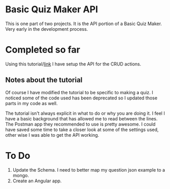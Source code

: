 # Basic Quiz Maker API
This is one part of two projects. It is the API portion of a Basic Quiz Maker. Very early in the development process. 

# Completed so far
Using this tutorial/[link](https://medium.com/netscape/mean-app-tutorial-with-angular-4-part-1-18691663ea96) I have setup the API for the CRUD actions.

## Notes about the tutorial
Of course I have modified the tutorial to be specific to making a quiz. I noticed some of the code used has been deprecated so I updated those parts in my code as well.

The tutorial isn't always explicit in what to do or why you are doing it. I feel I have a basic background that has allowed me to read between the lines. The Postman app they recommended to use is pretty awesome. I could have saved some time to take a closer look at some of the settings used, other wise I was able to get the API working. 

# To Do
1. Update the Schema. I need to better map my question json example to a mongo.
2. Create an Angular app.
